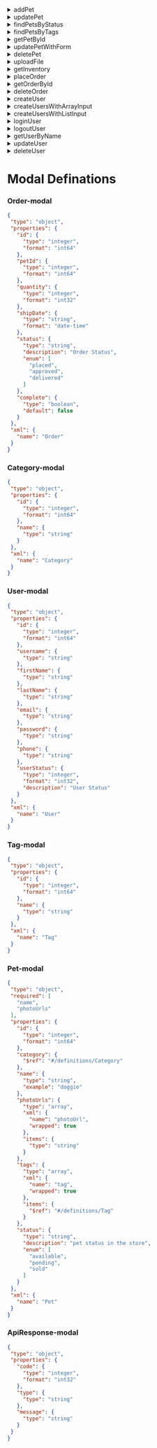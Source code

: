 
<details>

<summary>addPet</summary>

addPet
---
 **Example**

 ```js
 const  { data, error } = await myApp.addPet({
  /** Pet modal, description-Pet object that needs to be added to the store,required-true */
})
```
**Responses**

      
> Error 4XX
```json
{
  "405": {
    "description": "Invalid input"
  }
}
```

######  [P](###P-modal)  [e](###e-modal)  [t](###t-modal) 
</details>

<details>

<summary>updatePet</summary>

updatePet
---
 **Example**

 ```js
 const  { data, error } = await myApp.updatePet({
  /** Pet modal, description-Pet object that needs to be added to the store,required-true */
})
```
**Responses**

      
> Error 4XX
```json
{
  "400": {
    "description": "Invalid ID supplied"
  },
  "404": {
    "description": "Pet not found"
  },
  "405": {
    "description": "Validation exception"
  }
}
```

######  [P](###P-modal)  [e](###e-modal)  [t](###t-modal) 
</details>

<details>

<summary>findPetsByStatus</summary>

findPetsByStatus
---
 **Example**

 ```js
 const  { data, error } = await myApp.findPetsByStatus({
  _params: {
   status:array, /** description-Status values that need to be considered for filter,required-true,items-{"type"-"string","enum"-["available","pending","sold"],"default"-"available"},collectionFormat-multi */ 
  }
})
```
**Responses**

      
> Success 2XX
```json
{
  "200": {
    "description": "successful operation",
    "schema": {
      "type": "array",
      "items": {
        "$ref": "#/definitions/Pet"
      }
    }
  }
}
```

> Error 4XX
```json
{
  "400": {
    "description": "Invalid status value"
  }
}
```

######  [P](###P-modal)  [e](###e-modal)  [t](###t-modal) 
</details>

<details>

<summary>findPetsByTags</summary>

findPetsByTags
---
 **Example**

 ```js
 const  { data, error } = await myApp.findPetsByTags({
  _params: {
   tags:array, /** description-Tags to filter by,required-true,items-{"type"-"string"},collectionFormat-multi */ 
  }
})
```
**Responses**

      
> Success 2XX
```json
{
  "200": {
    "description": "successful operation",
    "schema": {
      "type": "array",
      "items": {
        "$ref": "#/definitions/Pet"
      }
    }
  }
}
```

> Error 4XX
```json
{
  "400": {
    "description": "Invalid tag value"
  }
}
```

######  [P](###P-modal)  [e](###e-modal)  [t](###t-modal) 
</details>

<details>

<summary>getPetById</summary>

getPetById
---
 **Example**

 ```js
 const  { data, error } = await myApp.getPetById({
  _pathParams: {
   petId:integer, /** description-ID of pet to return,required-true,format-int64 */ 
  }
})
```
**Responses**

      
> Success 2XX
```json
{
  "200": {
    "description": "successful operation",
    "schema": {
      "$ref": "#/definitions/Pet"
    }
  }
}
```

> Error 4XX
```json
{
  "400": {
    "description": "Invalid ID supplied"
  },
  "404": {
    "description": "Pet not found"
  }
}
```

######  [P](###P-modal)  [e](###e-modal)  [t](###t-modal) 
</details>

<details>

<summary>updatePetWithForm</summary>

updatePetWithForm
---
 **Example**

 ```js
 const  { data, error } = await myApp.updatePetWithForm({
 name:string, /** description-Updated name of the pet,required-false */
 status:string, /** description-Updated status of the pet,required-false */
  _pathParams: {
   petId:integer, /** description-ID of pet that needs to be updated,required-true,format-int64 */ 
  }
})
```
**Responses**

      
> Error 4XX
```json
{
  "405": {
    "description": "Invalid input"
  }
}
```

###### 
</details>

<details>

<summary>deletePet</summary>

deletePet
---
 **Example**

 ```js
 const  { data, error } = await myApp.deletePet({
  _pathParams: {
   petId:integer, /** description-Pet id to delete,required-true,format-int64 */ 
  }
})
```
**Responses**

      
> Error 4XX
```json
{
  "400": {
    "description": "Invalid ID supplied"
  },
  "404": {
    "description": "Pet not found"
  }
}
```

###### 
</details>

<details>

<summary>uploadFile</summary>

uploadFile
---
 **Example**

 ```js
 const  { data, error } = await myApp.uploadFile({
 additionalMetadata:string, /** description-Additional data to pass to server,required-false */
 file:file, /** description-file to upload,required-false */
  _pathParams: {
   petId:integer, /** description-ID of pet to update,required-true,format-int64 */ 
  }
})
```
**Responses**

      
> Success 2XX
```json
{
  "200": {
    "description": "successful operation",
    "schema": {
      "$ref": "#/definitions/ApiResponse"
    }
  }
}
```

######  [A](###A-modal)  [p](###p-modal)  [i](###i-modal)  [R](###R-modal)  [e](###e-modal)  [s](###s-modal)  [p](###p-modal)  [o](###o-modal)  [n](###n-modal)  [s](###s-modal)  [e](###e-modal) 
</details>

<details>

<summary>getInventory</summary>

getInventory
---
 **Example**

 ```js
 const  { data, error } = await myApp.getInventory({

})
```
**Responses**

      
> Success 2XX
```json
{
  "200": {
    "description": "successful operation",
    "schema": {
      "type": "object",
      "additionalProperties": {
        "type": "integer",
        "format": "int32"
      }
    }
  }
}
```

###### 
</details>

<details>

<summary>placeOrder</summary>

placeOrder
---
 **Example**

 ```js
 const  { data, error } = await myApp.placeOrder({
  /** Order modal, description-order placed for purchasing the pet,required-true */
})
```
**Responses**

      
> Success 2XX
```json
{
  "200": {
    "description": "successful operation",
    "schema": {
      "$ref": "#/definitions/Order"
    }
  }
}
```

> Error 4XX
```json
{
  "400": {
    "description": "Invalid Order"
  }
}
```

######  [O](###O-modal)  [r](###r-modal)  [d](###d-modal)  [e](###e-modal)  [r](###r-modal)  [O](###O-modal)  [r](###r-modal)  [d](###d-modal)  [e](###e-modal)  [r](###r-modal) 
</details>

<details>

<summary>getOrderById</summary>

getOrderById
---
 **Example**

 ```js
 const  { data, error } = await myApp.getOrderById({
  _pathParams: {
   orderId:integer, /** description-ID of pet that needs to be fetched,required-true,maximum-10,minimum-1,format-int64 */ 
  }
})
```
**Responses**

      
> Success 2XX
```json
{
  "200": {
    "description": "successful operation",
    "schema": {
      "$ref": "#/definitions/Order"
    }
  }
}
```

> Error 4XX
```json
{
  "400": {
    "description": "Invalid ID supplied"
  },
  "404": {
    "description": "Order not found"
  }
}
```

######  [O](###O-modal)  [r](###r-modal)  [d](###d-modal)  [e](###e-modal)  [r](###r-modal) 
</details>

<details>

<summary>deleteOrder</summary>

deleteOrder
---
 **Example**

 ```js
 const  { data, error } = await myApp.deleteOrder({
  _pathParams: {
   orderId:integer, /** description-ID of the order that needs to be deleted,required-true,minimum-1,format-int64 */ 
  }
})
```
**Responses**

      
> Error 4XX
```json
{
  "400": {
    "description": "Invalid ID supplied"
  },
  "404": {
    "description": "Order not found"
  }
}
```

###### 
</details>

<details>

<summary>createUser</summary>

createUser
---
 **Example**

 ```js
 const  { data, error } = await myApp.createUser({
  /** User modal, description-Created user object,required-true */
})
```
**Responses**

      
> Default
```json
{
  "default": {
    "description": "successful operation"
  }
}
```

######  [U](###U-modal)  [s](###s-modal)  [e](###e-modal)  [r](###r-modal) 
</details>

<details>

<summary>createUsersWithArrayInput</summary>

createUsersWithArrayInput
---
 **Example**

 ```js
 const  { data, error } = await myApp.createUsersWithArrayInput({
  /** User modal,type - array, description-List of user object,required-true */
})
```
**Responses**

      
> Default
```json
{
  "default": {
    "description": "successful operation"
  }
}
```

######  [U](###U-modal)  [s](###s-modal)  [e](###e-modal)  [r](###r-modal) 
</details>

<details>

<summary>createUsersWithListInput</summary>

createUsersWithListInput
---
 **Example**

 ```js
 const  { data, error } = await myApp.createUsersWithListInput({
  /** User modal,type - array, description-List of user object,required-true */
})
```
**Responses**

      
> Default
```json
{
  "default": {
    "description": "successful operation"
  }
}
```

######  [U](###U-modal)  [s](###s-modal)  [e](###e-modal)  [r](###r-modal) 
</details>

<details>

<summary>loginUser</summary>

loginUser
---
 **Example**

 ```js
 const  { data, error } = await myApp.loginUser({
  _params: {
   username:string, /** description-The user name for login,required-true */ 
   password:string, /** description-The password for login in clear text,required-true */ 
  }
})
```
**Responses**

      
> Success 2XX
```json
{
  "200": {
    "description": "successful operation",
    "schema": {
      "type": "string"
    },
    "headers": {
      "X-Rate-Limit": {
        "type": "integer",
        "format": "int32",
        "description": "calls per hour allowed by the user"
      },
      "X-Expires-After": {
        "type": "string",
        "format": "date-time",
        "description": "date in UTC when token expires"
      }
    }
  }
}
```

> Error 4XX
```json
{
  "400": {
    "description": "Invalid username/password supplied"
  }
}
```

###### 
</details>

<details>

<summary>logoutUser</summary>

logoutUser
---
 **Example**

 ```js
 const  { data, error } = await myApp.logoutUser({

})
```
**Responses**

      
> Default
```json
{
  "default": {
    "description": "successful operation"
  }
}
```

###### 
</details>

<details>

<summary>getUserByName</summary>

getUserByName
---
 **Example**

 ```js
 const  { data, error } = await myApp.getUserByName({
  _pathParams: {
   username:string, /** description-The name that needs to be fetched. Use user1 for testing. ,required-true */ 
  }
})
```
**Responses**

      
> Success 2XX
```json
{
  "200": {
    "description": "successful operation",
    "schema": {
      "$ref": "#/definitions/User"
    }
  }
}
```

> Error 4XX
```json
{
  "400": {
    "description": "Invalid username supplied"
  },
  "404": {
    "description": "User not found"
  }
}
```

######  [U](###U-modal)  [s](###s-modal)  [e](###e-modal)  [r](###r-modal) 
</details>

<details>

<summary>updateUser</summary>

updateUser
---
 **Example**

 ```js
 const  { data, error } = await myApp.updateUser({
  /** User modal, description-Updated user object,required-true */  _pathParams: {
   username:string, /** description-name that need to be updated,required-true */ 
  }
})
```
**Responses**

      
> Error 4XX
```json
{
  "400": {
    "description": "Invalid user supplied"
  },
  "404": {
    "description": "User not found"
  }
}
```

######  [U](###U-modal)  [s](###s-modal)  [e](###e-modal)  [r](###r-modal) 
</details>

<details>

<summary>deleteUser</summary>

deleteUser
---
 **Example**

 ```js
 const  { data, error } = await myApp.deleteUser({
  _pathParams: {
   username:string, /** description-The name that needs to be deleted,required-true */ 
  }
})
```
**Responses**

      
> Error 4XX
```json
{
  "400": {
    "description": "Invalid username supplied"
  },
  "404": {
    "description": "User not found"
  }
}
```

###### 
</details>

# Modal Definations

 ### Order-modal
 ```json
{
  "type": "object",
  "properties": {
    "id": {
      "type": "integer",
      "format": "int64"
    },
    "petId": {
      "type": "integer",
      "format": "int64"
    },
    "quantity": {
      "type": "integer",
      "format": "int32"
    },
    "shipDate": {
      "type": "string",
      "format": "date-time"
    },
    "status": {
      "type": "string",
      "description": "Order Status",
      "enum": [
        "placed",
        "approved",
        "delivered"
      ]
    },
    "complete": {
      "type": "boolean",
      "default": false
    }
  },
  "xml": {
    "name": "Order"
  }
}
```

 ### Category-modal
 ```json
{
  "type": "object",
  "properties": {
    "id": {
      "type": "integer",
      "format": "int64"
    },
    "name": {
      "type": "string"
    }
  },
  "xml": {
    "name": "Category"
  }
}
```

 ### User-modal
 ```json
{
  "type": "object",
  "properties": {
    "id": {
      "type": "integer",
      "format": "int64"
    },
    "username": {
      "type": "string"
    },
    "firstName": {
      "type": "string"
    },
    "lastName": {
      "type": "string"
    },
    "email": {
      "type": "string"
    },
    "password": {
      "type": "string"
    },
    "phone": {
      "type": "string"
    },
    "userStatus": {
      "type": "integer",
      "format": "int32",
      "description": "User Status"
    }
  },
  "xml": {
    "name": "User"
  }
}
```

 ### Tag-modal
 ```json
{
  "type": "object",
  "properties": {
    "id": {
      "type": "integer",
      "format": "int64"
    },
    "name": {
      "type": "string"
    }
  },
  "xml": {
    "name": "Tag"
  }
}
```

 ### Pet-modal
 ```json
{
  "type": "object",
  "required": [
    "name",
    "photoUrls"
  ],
  "properties": {
    "id": {
      "type": "integer",
      "format": "int64"
    },
    "category": {
      "$ref": "#/definitions/Category"
    },
    "name": {
      "type": "string",
      "example": "doggie"
    },
    "photoUrls": {
      "type": "array",
      "xml": {
        "name": "photoUrl",
        "wrapped": true
      },
      "items": {
        "type": "string"
      }
    },
    "tags": {
      "type": "array",
      "xml": {
        "name": "tag",
        "wrapped": true
      },
      "items": {
        "$ref": "#/definitions/Tag"
      }
    },
    "status": {
      "type": "string",
      "description": "pet status in the store",
      "enum": [
        "available",
        "pending",
        "sold"
      ]
    }
  },
  "xml": {
    "name": "Pet"
  }
}
```

 ### ApiResponse-modal
 ```json
{
  "type": "object",
  "properties": {
    "code": {
      "type": "integer",
      "format": "int32"
    },
    "type": {
      "type": "string"
    },
    "message": {
      "type": "string"
    }
  }
}
```
